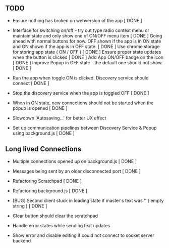 ## TODO

- Ensure nothing has broken on webversion of the app [ DONE ]
- Interface for switching on/off - try out type radio context menu or maintain state and only show one of ON/OFF menu item [ DONE ]
    Going ahead with normal buttons for now. OFF shown if the app is in ON state and ON shown if the app is in OFF state. [ DONE ]
    Use chrome storage for storing app state ( ON / OFF ) [ DONE ]
    Ensure proper state updates when the button is clicked [ DONE ]
    Add App ON/OFF badge on the Icon [ DONE ]
    Improve Popup in OFF state - the default one should not show. [ DONE ]

- Run the app when toggle ON is clicked. Discovery service should connect [ DONE ] 
- Stop the discovery service when the app is toggled OFF [ DONE ]
- When in ON state, new connections should not be started when the popup is opened [ DONE ]
- Slowdown 'Autosaving...' for better UX effect
- Set up communication pipelines between Discovery Service & Popup using background.js [ DONE ]

## Long lived Connections
- Multiple connections opened up on background.js [ DONE ]
- Messages being sent by an older disconnected port [ DONE ]
- Refactoring Scratchpad [ DONE ]
- Refactoring background.js [ DONE ]

- [BUG] Second client stuck in loading state if master's text was '' ( empty string ) [ DONE ]

- Clear button should clear the scratchpad
- Handle error states while sending text updates
- Show error and disable editing if could not connect to socket server backend
